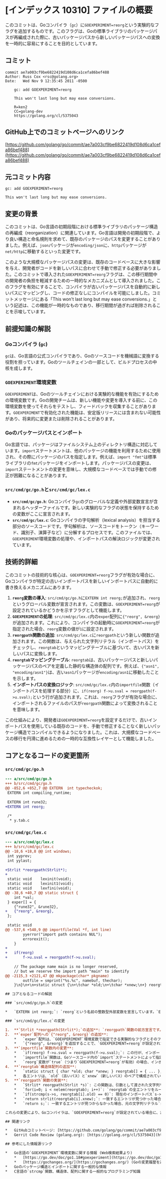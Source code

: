 # [インデックス 10310] ファイルの概要

このコミットは、Goコンパイラ（`gc`）に`GOEXPERIMENT=reorg`という実験的なフラグを追加するものです。このフラグは、Goの標準ライブラリのパッケージパスが再編成された際に、古いパッケージパスから新しいパッケージパスへの変換を一時的に容易にすることを目的としています。

## コミット

```
commit ae7a003cf9be6822419d108d6ca1cefa86bef488
Author: Russ Cox <rsc@golang.org>
Date:   Wed Nov 9 12:35:45 2011 -0500

    gc: add GOEXPERIMENT=reorg
    
    This won't last long but may ease conversions.
    
    R=ken2
    CC=golang-dev
    https://golang.org/cl/5375043
```

## GitHub上でのコミットページへのリンク

[https://github.com/golang/go/commit/ae7a003cf9be6822419d108d6ca1cefa86bef488](https://github.com/golang/go/commit/ae7a003cf9be6822419d108d6ca1cefa86bef488)

## 元コミット内容

```
gc: add GOEXPERIMENT=reorg

This won't last long but may ease conversions.
```

## 変更の背景

このコミットは、Go言語の初期段階における標準ライブラリのパッケージ構造の再編成（reorganization）に関連しています。Go言語は開発の初期段階で、より良い構造と命名規則を求めて、既存のパッケージのパスを変更することがありました。例えば、`json`パッケージが`encoding/json`に、`http`パッケージが`net/http`に移動するといった変更です。

このような大規模なパッケージパスの変更は、既存のコードベースに大きな影響を与え、開発者がコードを新しいパスに合わせて手動で修正する必要がありました。このコミットで導入された`GOEXPERIMENT=reorg`フラグは、この移行期間中の開発者の負担を軽減するための一時的なメカニズムとして導入されました。このフラグを有効にすることで、コンパイラが古いパッケージパスを自動的に新しいパスにマッピングし、コードの修正なしにコンパイルを可能にしました。コミットメッセージにある「This won't last long but may ease conversions.」という記述は、この機能が一時的なものであり、移行期間が過ぎれば削除されることを示唆しています。

## 前提知識の解説

### Goコンパイラ (`gc`)

`gc`は、Go言語の公式コンパイラであり、Goのソースコードを機械語に変換する役割を担っています。Goのツールチェインの一部として、ビルドプロセスの中核を成します。

### `GOEXPERIMENT`環境変数

`GOEXPERIMENT`は、Goのツールチェインにおける実験的な機能を有効にするための環境変数です。Goの開発チームは、新しい機能や変更を導入する前に、この環境変数を使ってそれらをテストし、フィードバックを収集することがあります。`GOEXPERIMENT`で有効化された機能は、安定版リリースには含まれない可能性があり、将来的に変更または削除されることがあります。

### Goのパッケージパスとインポート

Go言語では、パッケージはファイルシステム上のディレクトリ構造に対応しています。`import`ステートメントは、他のパッケージの機能を利用するために使用され、その際にパッケージのパスを指定します。例えば、`import "fmt"`は標準ライブラリの`fmt`パッケージをインポートします。パッケージパスの変更は、`import`ステートメントの変更を意味し、大規模なコードベースでは手動での修正が困難になることがあります。

### `src/cmd/gc/go.h`と`src/cmd/gc/lex.c`

*   **`src/cmd/gc/go.h`**: Goコンパイラ`gc`のグローバルな定義や外部変数宣言が含まれるヘッダーファイルです。新しい実験的なフラグの状態を保持するための変数がここに宣言されます。
*   **`src/cmd/gc/lex.c`**: Goコンパイラの字句解析（lexical analysis）を担当する部分のソースコードです。字句解析は、ソースコードをトークン（キーワード、識別子、演算子など）に分解するプロセスです。このファイルでは、`GOEXPERIMENT`環境変数の処理や、インポートパスの解決ロジックが変更されています。

## 技術的詳細

このコミットの技術的な核心は、`GOEXPERIMENT=reorg`フラグが有効な場合に、Goコンパイラが特定の古いインポートパスを新しいインポートパスに自動的に書き換えるメカニズムにあります。

1.  **`reorg`変数の導入**: `src/cmd/gc/go.h`に`EXTERN int reorg;`が追加され、`reorg`というグローバル変数が宣言されます。この変数は、`GOEXPERIMENT=reorg`が設定されているかどうかを示すフラグとして機能します。
2.  **`GOEXPERIMENT`の処理**: `src/cmd/gc/lex.c`内の`exper`配列に`{"reorg", &reorg}`が追加されます。これにより、コンパイラの起動時に`GOEXPERIMENT=reorg`が指定された場合、`reorg`変数の値が`1`に設定されます。
3.  **`reorgpath`関数の追加**: `src/cmd/gc/lex.c`に`reorgpath`という新しい関数が追加されます。この関数は、与えられた文字列リテラル（インポートパス）をチェックし、`reorgtab`というマッピングテーブルに基づいて、古いパスを新しいパスに変換します。
4.  **`reorgtab`マッピングテーブル**: `reorgtab`は、古いパッケージパスと新しいパッケージパスのペアを定義した静的な構造体の配列です。例えば、`{"asn1", "encoding/asn1"}`は、古い`asn1`パッケージが`encoding/asn1`に移動したことを示します。
5.  **インポートパスの変換ロジック**: `src/cmd/gc/lex.c`内の`importfile`関数（インポートパスを処理する部分）に、`if(reorg) f->u.sval = reorgpath(f->u.sval);`という行が追加されます。これは、`reorg`フラグが有効な場合に、インポートされるファイルのパスが`reorgpath`関数によって変換されることを意味します。

この仕組みにより、開発者は`GOEXPERIMENT=reorg`を設定するだけで、古いインポートパスを使用している既存のコードを、手動で修正することなく新しいパッケージ構造でコンパイルできるようになりました。これは、大規模なコードベースの移行を円滑に進めるための一時的な互換性レイヤーとして機能しました。

## コアとなるコードの変更箇所

### `src/cmd/gc/go.h`

```diff
--- a/src/cmd/gc/go.h
+++ b/src/cmd/gc/go.h
@@ -852,6 +852,7 @@ EXTERN	int	typecheckok;
 EXTERN	int	compiling_runtime;
 
 EXTERN	int	rune32;
+EXTERN	int	reorg;
 
 /*
  *	y.tab.c
```

### `src/cmd/gc/lex.c`

```diff
--- a/src/cmd/gc/lex.c
+++ b/src/cmd/gc/lex.c
@@ -18,6 +18,8 @@ int windows;
 int yyprev;
 int yylast;
 
+Strlit *reorgpath(Strlit*);
+
 static void	lexinit(void);
 static void	lexinit1(void);
 static void	lexfini(void);
@@ -38,6 +40,7 @@ static struct {
 	int *val;
 } exper[] = {
 	{"rune32", &rune32},
+	{"reorg", &reorg},
 };
 
 static void
@@ -537,6 +540,9 @@ importfile(Val *f, int line)
 		yyerror("import path contains NUL");
 		errorexit();
 	}
+	
+	if(reorg)
+		f->u.sval = reorgpath(f->u.sval);
 
 	// The package name main is no longer reserved,
 	// but we reserve the import path "main" to identify
@@ -2115,3 +2121,47 @@ mkpackage(char* pkgname)
 		outfile = smprint("%s.%c", namebuf, thechar);
 	}\n}\n+\n+static struct {\n+\tchar *old;\n+\tchar *xnew;\n+} reorgtab[] = {\n+\t{\"asn1\", \"encoding/asn1\"},\n+\t{\"big\", \"math/big\"},\n+\t{\"cmath\", \"math/cmplx\"},\n+\t{\"csv\", \"encoding/csv\"},\n+\t{\"exec\", \"os/exec\"},\n+\t{\"exp/template/html\", \"html/template\"},\n+\t{\"gob\", \"encoding/gob\"},\n+\t{\"http\", \"net/http\"},\n+\t{\"http/cgi\", \"net/http/cgi\"},\n+\t{\"http/fcgi\", \"net/http/fcgi\"},\n+\t{\"http/httptest\", \"net/http/httptest\"},\n+\t{\"http/pprof\", \"net/http/pprof\"},\n+\t{\"json\", \"encoding/json\"},\n+\t{\"mail\", \"net/mail\"},\n+\t{\"rpc\", \"net/rpc\"},\n+\t{\"rpc/jsonrpc\", \"net/rpc/jsonrpc\"},\n+\t{\"scanner\", \"text/scanner\"},\n+\t{\"smtp\", \"net/smtp\"},\n+\t{\"syslog\", \"log/syslog\"},\n+\t{\"tabwriter\", \"text/tabwriter\"},\n+\t{\"template\", \"text/template\"},\n+\t{\"template/parse\", \"text/template/parse\"},\n+\t{\"rand\", \"math/rand\"},\n+\t{\"url\", \"net/url\"},\n+\t{\"utf16\", \"unicode/utf16\"},\n+\t{\"utf8\", \"unicode/utf8\"},\n+\t{\"xml\", \"encoding/xml\"},\n+};\n+\n+Strlit*\n+reorgpath(Strlit *s)\n+{\n+\tint i;\n+\n+\tfor(i=0; i < nelem(reorgtab); i++)\n+\t\tif(strcmp(s->s, reorgtab[i].old) == 0)\n+\t\t\treturn strlit(reorgtab[i].xnew);\n+\treturn s;\n+}\n```

## コアとなるコードの解説

### `src/cmd/gc/go.h`の変更

*   `EXTERN int reorg;`: `reorg`という名前の整数型外部変数を宣言しています。`EXTERN`キーワードは、この変数が他のファイルで定義されていることを示し、このファイルではその宣言のみを行うことを意味します。この変数は、`GOEXPERIMENT=reorg`が有効かどうかをコンパイラ全体で共有するためのフラグとして使用されます。

### `src/cmd/gc/lex.c`の変更

1.  **`Strlit *reorgpath(Strlit*);`の追加**: `reorgpath`関数の前方宣言です。この関数が文字列リテラル（`Strlit`型）を受け取り、変換された文字列リテラルを返すことをコンパイラに伝えます。
2.  **`exper`配列への`{"reorg", &reorg}`の追加**:
    *   `exper`配列は、`GOEXPERIMENT`環境変数で指定できる実験的なフラグとそのフラグに対応する変数のポインタをマッピングしています。
    *   `{"reorg", &reorg}`を追加することで、`GOEXPERIMENT=reorg`が設定された場合に、`reorg`変数が`1`に設定されるようになります。これにより、コンパイラは`reorg`フラグが有効であることを認識できます。
3.  **`importfile`関数内の変更**:
    *   `if(reorg) f->u.sval = reorgpath(f->u.sval);`: この行が、インポートパスの変換ロジックのトリガーです。
    *   `importfile`関数は、Goソースコード内の`import`ステートメントによって指定されたパスを処理します。
    *   `reorg`変数が`true`（つまり`GOEXPERIMENT=reorg`が有効）の場合、インポートパスを表す文字列リテラル`f->u.sval`が`reorgpath`関数に渡され、その戻り値（変換された新しいパス、または変換されなかった元のパス）で更新されます。
4.  **`reorgtab`構造体配列の追加**:
    *   `static struct { char *old; char *xnew; } reorgtab[] = { ... };`: これは、古いパッケージパスと新しいパッケージパスの対応関係を定義する静的なテーブルです。
    *   各エントリは、`old`（古いパス）と`xnew`（新しいパス）のペアで構成されています。例えば、`{"json", "encoding/json"}`は、`json`パッケージが`encoding/json`に移動したことを示します。
5.  **`reorgpath`関数の実装**:
    *   `Strlit* reorgpath(Strlit *s)`: この関数は、引数として渡された文字列リテラル`s`（インポートパス）を`reorgtab`テーブルと照合します。
    *   `for(i=0; i < nelem(reorgtab); i++)`: `reorgtab`の全エントリをループで回ります。
    *   `if(strcmp(s->s, reorgtab[i].old) == 0)`: 現在のインポートパス`s->s`が`reorgtab`内の`old`パスと一致するかどうかを比較します。
    *   `return strlit(reorgtab[i].xnew);`: 一致するエントリが見つかった場合、対応する`xnew`パスを表す新しい文字列リテラルを返します。
    *   `return s;`: 一致するエントリが見つからなかった場合、元の文字列リテラル`s`をそのまま返します。

これらの変更により、Goコンパイラは、`GOEXPERIMENT=reorg`が設定されている場合に、古いインポートパスを自動的に新しいパスに変換する能力を獲得しました。これにより、Goの標準ライブラリのパッケージ再編成に伴うコードの修正作業が大幅に簡素化されました。

## 関連リンク

*   GitHubコミットページ: [https://github.com/golang/go/commit/ae7a003cf9be6822419d108d6ca1cefa86bef488](https://github.com/golang/go/commit/ae7a003cf9be6822419d108d6ca1cefa86bef488)
*   Gerrit Code Review (golang.org): [https://golang.org/cl/5375043](https://golang.org/cl/5375043)

## 参考にした情報源リンク

*   Go言語の`GOEXPERIMENT`環境変数に関する情報 (Web検索結果より)
    *   [https://go.dev/doc/go1.18#goexperiment](https://go.dev/doc/go1.18#goexperiment) (これはGo 1.18のドキュメントですが、`GOEXPERIMENT`の概念を理解するのに役立ちます)
    *   [https://gochanges.org/](https://gochanges.org/) (Goの変更履歴を追跡するサイト)
*   Goのパッケージ構造とインポートに関する一般的な情報
*   C言語の`strcmp`関数、構造体、配列に関する一般的なプログラミング知識
